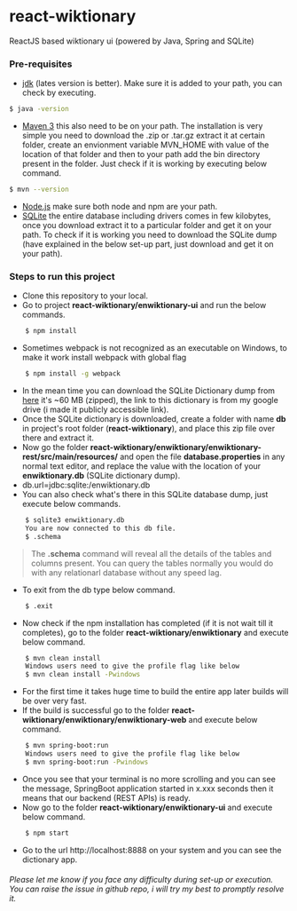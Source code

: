 # react-wiktionary
ReactJS based wiktionary ui (powered by Java, Spring and SQLite)

### Pre-requisites
- [jdk](http://www.oracle.com/technetwork/java/javase/downloads/index-jsp-138363.html) (lates version is better). Make sure it is added to your path, you can check by executing. 
```sh
$ java -version
```
- [Maven 3](https://maven.apache.org/download.cgi) this also need to be on your path. The installation is very simple you need to download the .zip or .tar.gz extract it at certain folder, create an envionment variable MVN_HOME with value of the location of that folder and then to your path add the bin directory present in the folder. Just check if it is working by executing below command.
```sh
$ mvn --version
```
- [Node.js](https://nodejs.org/en/) make sure both node and npm are your path.
- [SQLite](https://sqlite.org/) the entire database including drivers comes in few kilobytes, once you download extract it to a particular folder and get it on your path. To check if it is working you need to download the SQLite dump (have explained in the below set-up part, just download and get it on your path).

### Steps to run this project
- Clone this repository to your local.
- Go to project **react-wiktionary/enwiktionary-ui** and run the below commands.
```sh
    $ npm install
```
- Sometimes webpack is not recognized as an executable on Windows, to make it work install webpack with global flag
```sh
    $ npm install -g webpack
```
- In the mean time you can download the SQLite Dictionary dump from [here](https://drive.google.com/file/d/0B8XOtGdedKnbejhFejRKczZDcGs/view?usp=sharing) it's ~60 MB (zipped), the link to this dictionary is from my google drive (i made it publicly accessible link).
- Once the SQLite dictionary is downloaded, create a folder with name **db** in project's root folder (**react-wiktionary**), and place this zip file over there and extract it.
- Now go the folder **react-wiktionary/enwiktionary/enwiktionary-rest/src/main/resources/** and open the file **database.properties** in any normal text editor, and replace the value with the location of your **enwiktionary.db** (SQLite dictionary dump). 
- db.url=jdbc:sqlite:**<your location goes here>**/enwiktionary.db
- You can also check what's there in this SQLite database dump, just execute below commands.
```sh
    $ sqlite3 enwiktionary.db
    You are now connected to this db file.
    $ .schema
```


>   The **.schema** command will reveal all the details of the tables and columns present.
>   You can query the tables normally you would do with any relationarl database
>   without any speed lag.


- To exit from the db type below command.
```sh
    $ .exit
```
- Now check if the npm installation has completed (if it is not wait till it completes), go to the folder **react-wiktionary/enwiktionary** and execute below command.
```sh
    $ mvn clean install
    Windows users need to give the profile flag like below
    $ mvn clean install -Pwindows
```
- For the first time it takes huge time to build the entire app later builds will be over very fast.
- If the build is successful go to the folder **react-wiktionary/enwiktionary/enwiktionary-web** and execute below command.
```sh
    $ mvn spring-boot:run
    Windows users need to give the profile flag like below
    $ mvn spring-boot:run -Pwindows
```
- Once you see that your terminal is no more scrolling and you can see the message, SpringBoot application started in x.xxx seconds then it means that our backend (REST APIs) is ready.
- Now go to the folder **react-wiktionary/enwiktionary-ui** and execute below command.
```sh
    $ npm start
```
- Go to the url http://localhost:8888 on your system and you can see the dictionary app.



###### Please let me know if you face any difficulty during set-up or execution. You can raise the issue in github repo, i will try my best to promptly resolve it.
